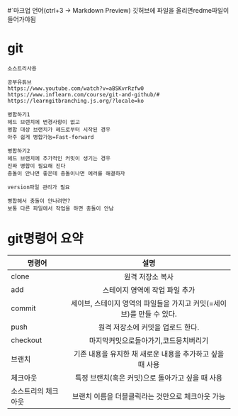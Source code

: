 #`마크업 언어(ctrl+3 -> Markdown Preview)
깃허브에 파일을 올리면redme파일이 들어가야됨

# git

```
소스트리사용

공부유튜브
https://www.youtube.com/watch?v=aBSKvrRzfw0
https://www.inflearn.com/course/git-and-github/#
https://learngitbranching.js.org/?locale=ko

병합하기1
헤드 브랜치에 변경사항이 없고
병합 대상 브랜치가 헤드로부터 시작된 경우
아주 쉽게 병합가능=Fast-forward

병합하기2
헤드 브랜치에 추가적인 커밋이 생기는 경우
진짜 병합이 필요해 진다
충돌이 안나면 좋은데 충돌이나면 에러를 해결하자

version파일 관리가 필요

병합해서 충돌이 안나려면?
보통 다른 파일에서 작업을 하면 충돌이 안남
```


# git명령어 요약

| 명령어 | 설명 |
| ------------ | :-----------: |
| clone     |   원격 저장소 복사   |
| add     |   스테이지 영역에 작업 파일 추가   |
| commit     |   세이브, 스테이지 영역의 파일들을 가지고 커밋(=세이브)를 만들 수 있다.   |
| push     |   원격 저장소에 커밋을 업로드 한다.   |
| checkout     |  마지막커밋으로돌아가기,코드뭉치버리기   |
| 브랜치     |   기존 내용을 유지한 채 새로운 내용을 추가하고 싶을때 사용   |
| 체크아웃     |   특정 브랜치(혹은 커밋)으로 돌아가고 싶을 때 사용   |
| 소스트리의 체크아웃     |   브랜치 이름을 더블클릭라는 것만으로 체크아웃 가능   |